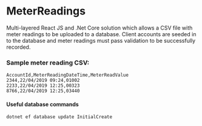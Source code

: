 # MeterReadings

Multi-layered React JS and .Net Core solution which allows a CSV file with meter readings to be uploaded to a database. Client accounts are seeded in to the database and meter readings must pass validation to be successfully recorded.

### Sample meter reading CSV:
```
AccountId,MeterReadingDateTime,MeterReadValue
2344,22/04/2019 09:24,01002
2233,22/04/2019 12:25,00323
8766,22/04/2019 12:25,03440
```

#### Useful database commands
```
dotnet ef database update InitialCreate
```
